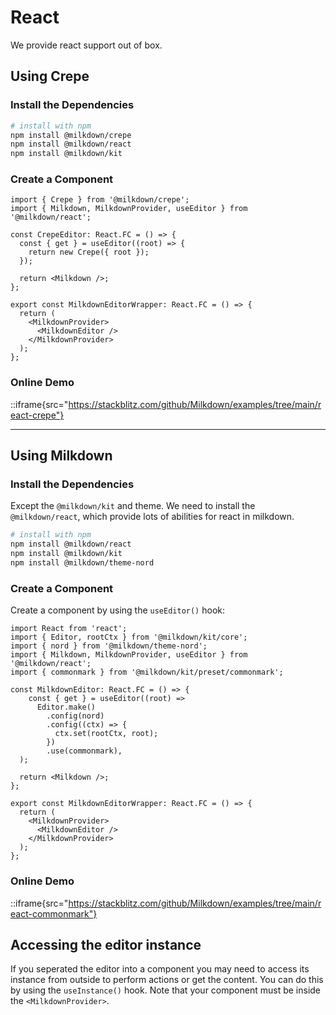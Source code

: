 # React

We provide react support out of box.

## Using Crepe

### Install the Dependencies

```bash
# install with npm
npm install @milkdown/crepe
npm install @milkdown/react
npm install @milkdown/kit
```

### Create a Component

```tsx
import { Crepe } from '@milkdown/crepe';
import { Milkdown, MilkdownProvider, useEditor } from '@milkdown/react';

const CrepeEditor: React.FC = () => {
  const { get } = useEditor((root) => {
    return new Crepe({ root });
  });

  return <Milkdown />;
};

export const MilkdownEditorWrapper: React.FC = () => {
  return (
    <MilkdownProvider>
      <MilkdownEditor />
    </MilkdownProvider>
  );
};
```

### Online Demo

::iframe{src="https://stackblitz.com/github/Milkdown/examples/tree/main/react-crepe"}

---

## Using Milkdown

### Install the Dependencies

Except the `@milkdown/kit` and theme. We need to install the `@milkdown/react`, which provide lots of abilities for react in milkdown.

```bash
# install with npm
npm install @milkdown/react
npm install @milkdown/kit
npm install @milkdown/theme-nord
```

### Create a Component

Create a component by using the `useEditor()` hook:

```tsx
import React from 'react';
import { Editor, rootCtx } from '@milkdown/kit/core';
import { nord } from '@milkdown/theme-nord';
import { Milkdown, MilkdownProvider, useEditor } from '@milkdown/react';
import { commonmark } from '@milkdown/kit/preset/commonmark';

const MilkdownEditor: React.FC = () => {
    const { get } = useEditor((root) =>
      Editor.make()
        .config(nord)
        .config((ctx) => {
          ctx.set(rootCtx, root);
        })
        .use(commonmark),
  );

  return <Milkdown />;
};

export const MilkdownEditorWrapper: React.FC = () => {
  return (
    <MilkdownProvider>
      <MilkdownEditor />
    </MilkdownProvider>
  );
};
```

### Online Demo

::iframe{src="https://stackblitz.com/github/Milkdown/examples/tree/main/react-commonmark"}

## Accessing the editor instance

If you seperated the editor into a component you may need to access its instance from outside to perform actions or get the content.
You can do this by using the `useInstance()` hook. Note that your component must be inside the `<MilkdownProvider>`.
